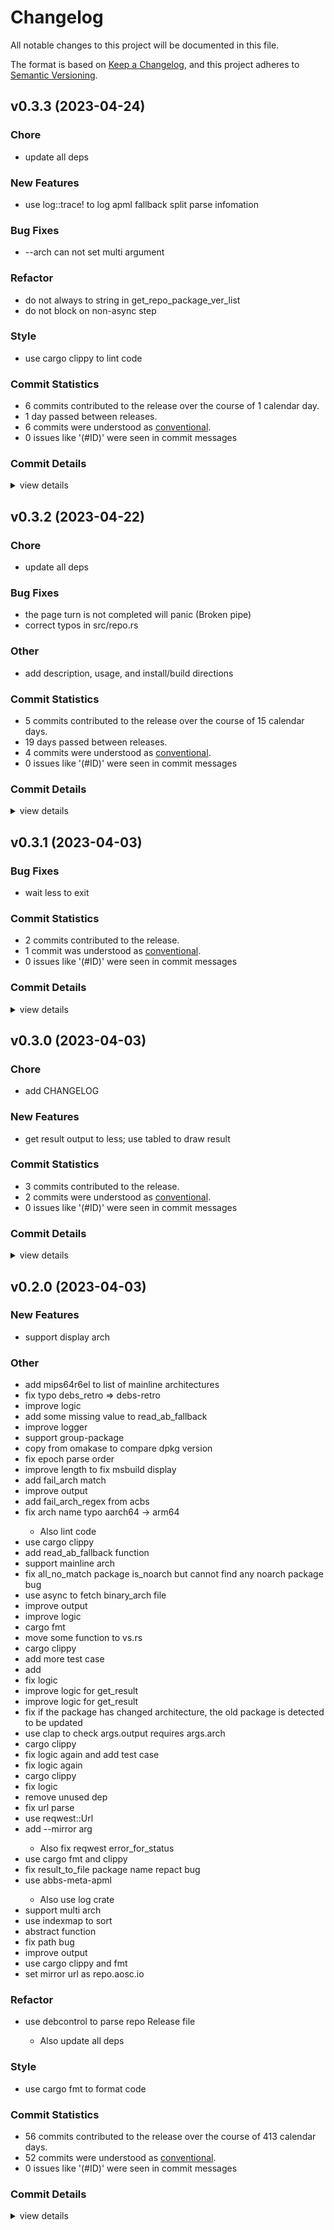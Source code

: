 # Changelog

All notable changes to this project will be documented in this file.

The format is based on [Keep a Changelog](https://keepachangelog.com/en/1.0.0/),
and this project adheres to [Semantic Versioning](https://semver.org/spec/v2.0.0.html).

## v0.3.3 (2023-04-24)

### Chore

 - <csr-id-dd9c42707339b0d773c09a150fbb7634b7273af1/> update all deps

### New Features

 - <csr-id-bf81f8bb856b7f82ffaae2db9c016acf26f0045d/> use log::trace! to log apml fallback split parse infomation

### Bug Fixes

 - <csr-id-bc608d5319330b5bfa7be487ac5e378c2dc53ddf/> --arch can not set multi argument

### Refactor

 - <csr-id-e85f7d5534ba0dbb167d5b4f5db17f639705c0e9/> do not always to string in get_repo_package_ver_list
 - <csr-id-0b2f7a67750379910bcd56dbaec04370fde5b689/> do not block on non-async step

### Style

 - <csr-id-6a47b50d14a3a55ccfbf726378f4bdaf08137748/> use cargo clippy to lint code

### Commit Statistics

<csr-read-only-do-not-edit/>

 - 6 commits contributed to the release over the course of 1 calendar day.
 - 1 day passed between releases.
 - 6 commits were understood as [conventional](https://www.conventionalcommits.org).
 - 0 issues like '(#ID)' were seen in commit messages

### Commit Details

<csr-read-only-do-not-edit/>

<details><summary>view details</summary>

 * **Uncategorized**
    - Use cargo clippy to lint code ([`6a47b50`](https://github.com/AOSC-Dev/treevsrepo/commit/6a47b50d14a3a55ccfbf726378f4bdaf08137748))
    - Update all deps ([`dd9c427`](https://github.com/AOSC-Dev/treevsrepo/commit/dd9c42707339b0d773c09a150fbb7634b7273af1))
    - --arch can not set multi argument ([`bc608d5`](https://github.com/AOSC-Dev/treevsrepo/commit/bc608d5319330b5bfa7be487ac5e378c2dc53ddf))
    - Use log::trace! to log apml fallback split parse infomation ([`bf81f8b`](https://github.com/AOSC-Dev/treevsrepo/commit/bf81f8bb856b7f82ffaae2db9c016acf26f0045d))
    - Do not always to string in get_repo_package_ver_list ([`e85f7d5`](https://github.com/AOSC-Dev/treevsrepo/commit/e85f7d5534ba0dbb167d5b4f5db17f639705c0e9))
    - Do not block on non-async step ([`0b2f7a6`](https://github.com/AOSC-Dev/treevsrepo/commit/0b2f7a67750379910bcd56dbaec04370fde5b689))
</details>

## v0.3.2 (2023-04-22)

<csr-id-479c5e6e71c405a1172f59b2550de104a99f1a98/>
<csr-id-e588a4cb8d1f156c39de0eb0013d5cf38edb078f/>

### Chore

 - <csr-id-479c5e6e71c405a1172f59b2550de104a99f1a98/> update all deps

### Bug Fixes

 - <csr-id-0e461dd50329d7e2d1a413598df0034e83ed6a84/> the page turn is not completed will panic (Broken pipe)
 - <csr-id-8be6a24b78d01e1094e81b8c68e33f3be3bfc770/> correct typos in src/repo.rs

### Other

 - <csr-id-e588a4cb8d1f156c39de0eb0013d5cf38edb078f/> add description, usage, and install/build directions

### Commit Statistics

<csr-read-only-do-not-edit/>

 - 5 commits contributed to the release over the course of 15 calendar days.
 - 19 days passed between releases.
 - 4 commits were understood as [conventional](https://www.conventionalcommits.org).
 - 0 issues like '(#ID)' were seen in commit messages

### Commit Details

<csr-read-only-do-not-edit/>

<details><summary>view details</summary>

 * **Uncategorized**
    - Bump treevsrepo v0.3.2 ([`7f15917`](https://github.com/AOSC-Dev/treevsrepo/commit/7f15917b316d876dd4745026cd7d5278fea8b3be))
    - Update all deps ([`479c5e6`](https://github.com/AOSC-Dev/treevsrepo/commit/479c5e6e71c405a1172f59b2550de104a99f1a98))
    - The page turn is not completed will panic (Broken pipe) ([`0e461dd`](https://github.com/AOSC-Dev/treevsrepo/commit/0e461dd50329d7e2d1a413598df0034e83ed6a84))
    - Add description, usage, and install/build directions ([`e588a4c`](https://github.com/AOSC-Dev/treevsrepo/commit/e588a4cb8d1f156c39de0eb0013d5cf38edb078f))
    - Correct typos in src/repo.rs ([`8be6a24`](https://github.com/AOSC-Dev/treevsrepo/commit/8be6a24b78d01e1094e81b8c68e33f3be3bfc770))
</details>

## v0.3.1 (2023-04-03)

### Bug Fixes

 - <csr-id-1a3df38c186fcbd93feb6724e646c3c7dc575c18/> wait less to exit

### Commit Statistics

<csr-read-only-do-not-edit/>

 - 2 commits contributed to the release.
 - 1 commit was understood as [conventional](https://www.conventionalcommits.org).
 - 0 issues like '(#ID)' were seen in commit messages

### Commit Details

<csr-read-only-do-not-edit/>

<details><summary>view details</summary>

 * **Uncategorized**
    - Bump treevsrepo v0.3.1 ([`7445709`](https://github.com/AOSC-Dev/treevsrepo/commit/74457093d9de13356b16d6ec47f6df4f53d912ac))
    - Wait less to exit ([`1a3df38`](https://github.com/AOSC-Dev/treevsrepo/commit/1a3df38c186fcbd93feb6724e646c3c7dc575c18))
</details>

## v0.3.0 (2023-04-03)

<csr-id-a416b0e68d62c93ad5dcedc4e17325125afca534/>

### Chore

 - <csr-id-a416b0e68d62c93ad5dcedc4e17325125afca534/> add CHANGELOG

### New Features

 - <csr-id-817dd909cfdba564ef4c56902a07fe2aae166015/> get result output to less; use tabled to draw result

### Commit Statistics

<csr-read-only-do-not-edit/>

 - 3 commits contributed to the release.
 - 2 commits were understood as [conventional](https://www.conventionalcommits.org).
 - 0 issues like '(#ID)' were seen in commit messages

### Commit Details

<csr-read-only-do-not-edit/>

<details><summary>view details</summary>

 * **Uncategorized**
    - Bump treevsrepo v0.3.0 ([`dcb6ab5`](https://github.com/AOSC-Dev/treevsrepo/commit/dcb6ab5c69e3fdc55877cc20c783adff5a94c3d8))
    - Get result output to less; use tabled to draw result ([`817dd90`](https://github.com/AOSC-Dev/treevsrepo/commit/817dd909cfdba564ef4c56902a07fe2aae166015))
    - Add CHANGELOG ([`a416b0e`](https://github.com/AOSC-Dev/treevsrepo/commit/a416b0e68d62c93ad5dcedc4e17325125afca534))
</details>

## v0.2.0 (2023-04-03)

<csr-id-532647a431e85569c31fe87793f9ed8f5a8005b4/>
<csr-id-5859c0288f1df3cfdb6d5d555fa2a2f9328540de/>
<csr-id-4a020dd5bb4374c9d16a3252be976d0c2edb3cf9/>
<csr-id-1473b69d7ef9938a95a11916faee44bd1e747fe8/>
<csr-id-deb60b145f0c4a5e7d4e058ed740207350909bb1/>
<csr-id-14f1708b281afc463022dd7fc35d98a0eb04eacd/>
<csr-id-2a6f0849062de825abcee9a010ae78dd58a22e8c/>
<csr-id-0b069d96e3f40410fce19777461ea14f4cb1a484/>
<csr-id-430e2376fe7f31377a4c951909d6ed7c40415a79/>
<csr-id-f853b7b61521087961b4ca18bb93a29d4c0c28da/>
<csr-id-d4f7a57fa37b64059f5468af68d05e9dd0ba4237/>
<csr-id-c6f2ac7b983a5f61cb10e4cce954229b8e378c57/>
<csr-id-788e6f48791cf9ea7831479071f56f5ce0b23e48/>
<csr-id-4c58cca60cd4177a96ab2807134545798b244f1f/>
<csr-id-37620754f25e7d5f7cebeb4a5b50a241bac0c219/>
<csr-id-88468ce2c3faea7fe266eb3a4c20a6d0ff8a4577/>
<csr-id-dc6bf50d7b025880ec605b8d7cf61edcf7cb7a2b/>
<csr-id-bb0a6110745426c3faca1bc5670a0a254fc39ac9/>
<csr-id-b76d4306809dacf58646d871ed37248abd8d6d01/>
<csr-id-981dd7da726192d6ebad3516a6ed71499cc2165f/>
<csr-id-d028c0221f93ecb9fde197444f49c61815b45445/>
<csr-id-4828ec7bb1d7e69bdfceddad6c0505211cfc1c02/>
<csr-id-1d0126c9c793bf8008eae8ebe08d3fc3af96ec2a/>
<csr-id-5021b022aa8637a5cb41a1c8d03745c6e2c5103e/>
<csr-id-eb7efe90160921929d76ac4842d3c336aba0342f/>
<csr-id-8bd29819e585b8623fce9369bc4bb3db8bf60e84/>
<csr-id-8a44ad7896fd5da024bd1b8f590097d3700480c2/>
<csr-id-99e52d69e6454fbd3c09c435c64c31b805cf4243/>
<csr-id-e40de8e8a600ea115958a1a446cd83a783b564eb/>
<csr-id-1a76f9ec96e3cd6d72474d1727c4c4399c64419a/>
<csr-id-f3897f3f3de3900385975d632d540f787bee10ec/>
<csr-id-b44d9525492607e7503aa7cac0b7b6cdc99e8a71/>
<csr-id-6b922f60ed24bd914a564fa62f34f02e1477816e/>
<csr-id-a6d04b06bf5a9238207b60da6fb47e1d080266b5/>
<csr-id-e5850396694e71e262812492a93c84f8668654f6/>
<csr-id-dcbd0f679341eaf4c04a393b967088e462b191e1/>
<csr-id-6d76f66768c97a78356ffa1a05892dd067d918f2/>
<csr-id-f25b3c008b14a7acbb1444cfd85b3739eef15b19/>
<csr-id-a23c86f18f8eb8681bdb5cb6c5092785ed58387a/>
<csr-id-636dd9d3269fa403e32bc44721de913e88239f48/>
<csr-id-5099f1579c2b8f7d976323706beba98bff81e21a/>
<csr-id-a2ade7b65d1a06ebee13d2483a6e29ae1a6f5a8e/>
<csr-id-a1f2690c38cb345582e1649aefa325fbc43f2166/>
<csr-id-0b7d9f3f5397046a0d4ef2ff3dbbd8bd7402823b/>
<csr-id-736bf6a61c486fda39d65969eebde16593356b04/>
<csr-id-944afc26d1fa5f6a9c225397099c317f8e8956d9/>
<csr-id-205fa5376c189d2fcd1b0f1343821d4f463fb3fd/>
<csr-id-3e658e90c3238d534d19c6871b722b8decea9df4/>
<csr-id-fea0bf59681dd3842fe0c05ee12e4eaba9f31b52/>
<csr-id-23ff6ea384fe706e709c9bf7b43d937450cbdc12/>
<csr-id-6d1c4b8ebe602bce492a0aaebe2c2d91e06c4840/>

### New Features

 - <csr-id-41d4aec22434780225b52ad0a291b3e34afea1c0/> support display arch

### Other

 - <csr-id-532647a431e85569c31fe87793f9ed8f5a8005b4/> add mips64r6el to list of mainline architectures
 - <csr-id-5859c0288f1df3cfdb6d5d555fa2a2f9328540de/> fix typo debs_retro => debs-retro
 - <csr-id-4a020dd5bb4374c9d16a3252be976d0c2edb3cf9/> improve logic
 - <csr-id-1473b69d7ef9938a95a11916faee44bd1e747fe8/> add some missing value to read_ab_fallback
 - <csr-id-deb60b145f0c4a5e7d4e058ed740207350909bb1/> improve logger
 - <csr-id-14f1708b281afc463022dd7fc35d98a0eb04eacd/> support group-package
 - <csr-id-2a6f0849062de825abcee9a010ae78dd58a22e8c/> copy from omakase to compare dpkg version
 - <csr-id-0b069d96e3f40410fce19777461ea14f4cb1a484/> fix epoch parse order
 - <csr-id-430e2376fe7f31377a4c951909d6ed7c40415a79/> improve length to fix msbuild display
 - <csr-id-f853b7b61521087961b4ca18bb93a29d4c0c28da/> add fail_arch match
 - <csr-id-d4f7a57fa37b64059f5468af68d05e9dd0ba4237/> improve output
 - <csr-id-c6f2ac7b983a5f61cb10e4cce954229b8e378c57/> add fail_arch_regex from acbs
 - <csr-id-788e6f48791cf9ea7831479071f56f5ce0b23e48/> fix arch name typo aarch64 -> arm64
   - Also lint code
 - <csr-id-4c58cca60cd4177a96ab2807134545798b244f1f/> use cargo clippy
 - <csr-id-37620754f25e7d5f7cebeb4a5b50a241bac0c219/> add read_ab_fallback function
 - <csr-id-88468ce2c3faea7fe266eb3a4c20a6d0ff8a4577/> support mainline arch
 - <csr-id-dc6bf50d7b025880ec605b8d7cf61edcf7cb7a2b/> fix all_no_match package is_noarch but cannot find any noarch package bug
 - <csr-id-bb0a6110745426c3faca1bc5670a0a254fc39ac9/> use async to fetch binary_arch file
 - <csr-id-b76d4306809dacf58646d871ed37248abd8d6d01/> improve output
 - <csr-id-981dd7da726192d6ebad3516a6ed71499cc2165f/> improve logic
 - <csr-id-d028c0221f93ecb9fde197444f49c61815b45445/> cargo fmt
 - <csr-id-4828ec7bb1d7e69bdfceddad6c0505211cfc1c02/> move some function to vs.rs
 - <csr-id-1d0126c9c793bf8008eae8ebe08d3fc3af96ec2a/> cargo clippy
 - <csr-id-5021b022aa8637a5cb41a1c8d03745c6e2c5103e/> add more test case
 - <csr-id-eb7efe90160921929d76ac4842d3c336aba0342f/> add
 - <csr-id-8bd29819e585b8623fce9369bc4bb3db8bf60e84/> fix logic
 - <csr-id-8a44ad7896fd5da024bd1b8f590097d3700480c2/> improve logic for get_result
 - <csr-id-99e52d69e6454fbd3c09c435c64c31b805cf4243/> improve logic for get_result
 - <csr-id-e40de8e8a600ea115958a1a446cd83a783b564eb/> fix if the package has changed architecture, the old package is detected to be updated
 - <csr-id-1a76f9ec96e3cd6d72474d1727c4c4399c64419a/> use clap to check args.output requires args.arch
 - <csr-id-f3897f3f3de3900385975d632d540f787bee10ec/> cargo clippy
 - <csr-id-b44d9525492607e7503aa7cac0b7b6cdc99e8a71/> fix logic again and add test case
 - <csr-id-6b922f60ed24bd914a564fa62f34f02e1477816e/> fix logic again
 - <csr-id-a6d04b06bf5a9238207b60da6fb47e1d080266b5/> cargo clippy
 - <csr-id-e5850396694e71e262812492a93c84f8668654f6/> fix logic
 - <csr-id-dcbd0f679341eaf4c04a393b967088e462b191e1/> remove unused dep
 - <csr-id-6d76f66768c97a78356ffa1a05892dd067d918f2/> fix url parse
 - <csr-id-f25b3c008b14a7acbb1444cfd85b3739eef15b19/> use reqwest::Url
 - <csr-id-a23c86f18f8eb8681bdb5cb6c5092785ed58387a/> add --mirror arg
   - Also fix reqwest error_for_status
 - <csr-id-636dd9d3269fa403e32bc44721de913e88239f48/> use cargo fmt and clippy
 - <csr-id-5099f1579c2b8f7d976323706beba98bff81e21a/> fix result_to_file package name repact bug
 - <csr-id-a2ade7b65d1a06ebee13d2483a6e29ae1a6f5a8e/> use abbs-meta-apml
   - Also use log crate
 - <csr-id-a1f2690c38cb345582e1649aefa325fbc43f2166/> support multi arch
 - <csr-id-0b7d9f3f5397046a0d4ef2ff3dbbd8bd7402823b/> use indexmap to sort
 - <csr-id-736bf6a61c486fda39d65969eebde16593356b04/> abstract function
 - <csr-id-944afc26d1fa5f6a9c225397099c317f8e8956d9/> fix path bug
 - <csr-id-205fa5376c189d2fcd1b0f1343821d4f463fb3fd/> improve output
 - <csr-id-3e658e90c3238d534d19c6871b722b8decea9df4/> use cargo clippy and fmt
 - <csr-id-fea0bf59681dd3842fe0c05ee12e4eaba9f31b52/> set mirror url as repo.aosc.io

### Refactor

 - <csr-id-23ff6ea384fe706e709c9bf7b43d937450cbdc12/> use debcontrol to parse repo Release file
   - Also update all deps

### Style

 - <csr-id-6d1c4b8ebe602bce492a0aaebe2c2d91e06c4840/> use cargo fmt to format code

### Commit Statistics

<csr-read-only-do-not-edit/>

 - 56 commits contributed to the release over the course of 413 calendar days.
 - 52 commits were understood as [conventional](https://www.conventionalcommits.org).
 - 0 issues like '(#ID)' were seen in commit messages

### Commit Details

<csr-read-only-do-not-edit/>

<details><summary>view details</summary>

 * **Uncategorized**
    - Bump treevsrepo v0.2.0 ([`b822e54`](https://github.com/AOSC-Dev/treevsrepo/commit/b822e54feeffcb88874d7ade7abad8dbcc77c173))
    - Use cargo fmt to format code ([`6d1c4b8`](https://github.com/AOSC-Dev/treevsrepo/commit/6d1c4b8ebe602bce492a0aaebe2c2d91e06c4840))
    - Use debcontrol to parse repo Release file ([`23ff6ea`](https://github.com/AOSC-Dev/treevsrepo/commit/23ff6ea384fe706e709c9bf7b43d937450cbdc12))
    - Add mips64r6el to list of mainline architectures ([`532647a`](https://github.com/AOSC-Dev/treevsrepo/commit/532647a431e85569c31fe87793f9ed8f5a8005b4))
    - Fix typo debs_retro => debs-retro ([`5859c02`](https://github.com/AOSC-Dev/treevsrepo/commit/5859c0288f1df3cfdb6d5d555fa2a2f9328540de))
    - Improve logic ([`4a020dd`](https://github.com/AOSC-Dev/treevsrepo/commit/4a020dd5bb4374c9d16a3252be976d0c2edb3cf9))
    - Add some missing value to read_ab_fallback ([`1473b69`](https://github.com/AOSC-Dev/treevsrepo/commit/1473b69d7ef9938a95a11916faee44bd1e747fe8))
    - Improve logger ([`deb60b1`](https://github.com/AOSC-Dev/treevsrepo/commit/deb60b145f0c4a5e7d4e058ed740207350909bb1))
    - Support group-package ([`14f1708`](https://github.com/AOSC-Dev/treevsrepo/commit/14f1708b281afc463022dd7fc35d98a0eb04eacd))
    - Copy from omakase to compare dpkg version ([`2a6f084`](https://github.com/AOSC-Dev/treevsrepo/commit/2a6f0849062de825abcee9a010ae78dd58a22e8c))
    - Fix epoch parse order ([`0b069d9`](https://github.com/AOSC-Dev/treevsrepo/commit/0b069d96e3f40410fce19777461ea14f4cb1a484))
    - Improve length to fix msbuild display ([`430e237`](https://github.com/AOSC-Dev/treevsrepo/commit/430e2376fe7f31377a4c951909d6ed7c40415a79))
    - Add fail_arch match ([`f853b7b`](https://github.com/AOSC-Dev/treevsrepo/commit/f853b7b61521087961b4ca18bb93a29d4c0c28da))
    - Improve output ([`d4f7a57`](https://github.com/AOSC-Dev/treevsrepo/commit/d4f7a57fa37b64059f5468af68d05e9dd0ba4237))
    - Add fail_arch_regex from acbs ([`c6f2ac7`](https://github.com/AOSC-Dev/treevsrepo/commit/c6f2ac7b983a5f61cb10e4cce954229b8e378c57))
    - Fix arch name typo aarch64 -> arm64 ([`788e6f4`](https://github.com/AOSC-Dev/treevsrepo/commit/788e6f48791cf9ea7831479071f56f5ce0b23e48))
    - Use cargo clippy ([`4c58cca`](https://github.com/AOSC-Dev/treevsrepo/commit/4c58cca60cd4177a96ab2807134545798b244f1f))
    - Add read_ab_fallback function ([`3762075`](https://github.com/AOSC-Dev/treevsrepo/commit/37620754f25e7d5f7cebeb4a5b50a241bac0c219))
    - Support mainline arch ([`88468ce`](https://github.com/AOSC-Dev/treevsrepo/commit/88468ce2c3faea7fe266eb3a4c20a6d0ff8a4577))
    - Fix all_no_match package is_noarch but cannot find any noarch package bug ([`dc6bf50`](https://github.com/AOSC-Dev/treevsrepo/commit/dc6bf50d7b025880ec605b8d7cf61edcf7cb7a2b))
    - Use async to fetch binary_arch file ([`bb0a611`](https://github.com/AOSC-Dev/treevsrepo/commit/bb0a6110745426c3faca1bc5670a0a254fc39ac9))
    - Improve output ([`b76d430`](https://github.com/AOSC-Dev/treevsrepo/commit/b76d4306809dacf58646d871ed37248abd8d6d01))
    - Improve logic ([`981dd7d`](https://github.com/AOSC-Dev/treevsrepo/commit/981dd7da726192d6ebad3516a6ed71499cc2165f))
    - Cargo fmt ([`d028c02`](https://github.com/AOSC-Dev/treevsrepo/commit/d028c0221f93ecb9fde197444f49c61815b45445))
    - Move some function to vs.rs ([`4828ec7`](https://github.com/AOSC-Dev/treevsrepo/commit/4828ec7bb1d7e69bdfceddad6c0505211cfc1c02))
    - Cargo clippy ([`1d0126c`](https://github.com/AOSC-Dev/treevsrepo/commit/1d0126c9c793bf8008eae8ebe08d3fc3af96ec2a))
    - Add more test case ([`5021b02`](https://github.com/AOSC-Dev/treevsrepo/commit/5021b022aa8637a5cb41a1c8d03745c6e2c5103e))
    - Add ([`eb7efe9`](https://github.com/AOSC-Dev/treevsrepo/commit/eb7efe90160921929d76ac4842d3c336aba0342f))
    - Fix logic ([`8bd2981`](https://github.com/AOSC-Dev/treevsrepo/commit/8bd29819e585b8623fce9369bc4bb3db8bf60e84))
    - Improve logic for get_result ([`8a44ad7`](https://github.com/AOSC-Dev/treevsrepo/commit/8a44ad7896fd5da024bd1b8f590097d3700480c2))
    - Improve logic for get_result ([`99e52d6`](https://github.com/AOSC-Dev/treevsrepo/commit/99e52d69e6454fbd3c09c435c64c31b805cf4243))
    - Fix if the package has changed architecture, the old package is detected to be updated ([`e40de8e`](https://github.com/AOSC-Dev/treevsrepo/commit/e40de8e8a600ea115958a1a446cd83a783b564eb))
    - Repo, tree: abstract type ([`f2bd5cc`](https://github.com/AOSC-Dev/treevsrepo/commit/f2bd5ccda4471852fd4ab2088107e01ec990060a))
    - Use clap to check args.output requires args.arch ([`1a76f9e`](https://github.com/AOSC-Dev/treevsrepo/commit/1a76f9ec96e3cd6d72474d1727c4c4399c64419a))
    - Cargo clippy ([`f3897f3`](https://github.com/AOSC-Dev/treevsrepo/commit/f3897f3f3de3900385975d632d540f787bee10ec))
    - Fix logic again and add test case ([`b44d952`](https://github.com/AOSC-Dev/treevsrepo/commit/b44d9525492607e7503aa7cac0b7b6cdc99e8a71))
    - Fix logic again ([`6b922f6`](https://github.com/AOSC-Dev/treevsrepo/commit/6b922f60ed24bd914a564fa62f34f02e1477816e))
    - Cargo clippy ([`a6d04b0`](https://github.com/AOSC-Dev/treevsrepo/commit/a6d04b06bf5a9238207b60da6fb47e1d080266b5))
    - Fix logic ([`e585039`](https://github.com/AOSC-Dev/treevsrepo/commit/e5850396694e71e262812492a93c84f8668654f6))
    - Remove unused dep ([`dcbd0f6`](https://github.com/AOSC-Dev/treevsrepo/commit/dcbd0f679341eaf4c04a393b967088e462b191e1))
    - Fix url parse ([`6d76f66`](https://github.com/AOSC-Dev/treevsrepo/commit/6d76f66768c97a78356ffa1a05892dd067d918f2))
    - Use reqwest::Url ([`f25b3c0`](https://github.com/AOSC-Dev/treevsrepo/commit/f25b3c008b14a7acbb1444cfd85b3739eef15b19))
    - Add --mirror arg ([`a23c86f`](https://github.com/AOSC-Dev/treevsrepo/commit/a23c86f18f8eb8681bdb5cb6c5092785ed58387a))
    - Use cargo fmt and clippy ([`636dd9d`](https://github.com/AOSC-Dev/treevsrepo/commit/636dd9d3269fa403e32bc44721de913e88239f48))
    - Fix result_to_file package name repact bug ([`5099f15`](https://github.com/AOSC-Dev/treevsrepo/commit/5099f1579c2b8f7d976323706beba98bff81e21a))
    - Use abbs-meta-apml ([`a2ade7b`](https://github.com/AOSC-Dev/treevsrepo/commit/a2ade7b65d1a06ebee13d2483a6e29ae1a6f5a8e))
    - Support multi arch ([`a1f2690`](https://github.com/AOSC-Dev/treevsrepo/commit/a1f2690c38cb345582e1649aefa325fbc43f2166))
    - Use indexmap to sort ([`0b7d9f3`](https://github.com/AOSC-Dev/treevsrepo/commit/0b7d9f3f5397046a0d4ef2ff3dbbd8bd7402823b))
    - Abstract function ([`736bf6a`](https://github.com/AOSC-Dev/treevsrepo/commit/736bf6a61c486fda39d65969eebde16593356b04))
    - Fix path bug ([`944afc2`](https://github.com/AOSC-Dev/treevsrepo/commit/944afc26d1fa5f6a9c225397099c317f8e8956d9))
    - Feat add --output to output package list to file ([`6887527`](https://github.com/AOSC-Dev/treevsrepo/commit/6887527c1c208dbc7b5613ca01822309a2f3482a))
    - Support display arch ([`41d4aec`](https://github.com/AOSC-Dev/treevsrepo/commit/41d4aec22434780225b52ad0a291b3e34afea1c0))
    - Improve output ([`205fa53`](https://github.com/AOSC-Dev/treevsrepo/commit/205fa5376c189d2fcd1b0f1343821d4f463fb3fd))
    - Use cargo clippy and fmt ([`3e658e9`](https://github.com/AOSC-Dev/treevsrepo/commit/3e658e90c3238d534d19c6871b722b8decea9df4))
    - Set mirror url as repo.aosc.io ([`fea0bf5`](https://github.com/AOSC-Dev/treevsrepo/commit/fea0bf59681dd3842fe0c05ee12e4eaba9f31b52))
    - Init ([`8a47090`](https://github.com/AOSC-Dev/treevsrepo/commit/8a47090e2f000ddc254444a2b5180cbe81d0e5e1))
</details>

